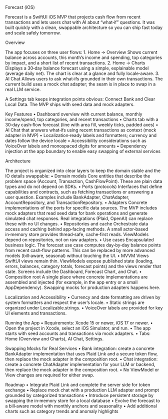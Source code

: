 Forecast (iOS)

Forecast is a SwiftUI iOS MVP that projects cash flow from recent transactions and lets users chat with AI about “what‑if” questions. It was built quickly with a clean, swappable architecture so you can ship fast today and scale safely tomorrow.

Overview

The app focuses on three user flows:
	1.	Home → Overview
Shows current balance across accounts, this month’s income and spending, top categories by impact, and a short list of recent transactions.
	2.	Home → Charts
Displays a 30‑day balance forecast using a simple, explainable model (average daily net). The chart is clear at a glance and fully locale‑aware.
	3.	AI Chat
Allows users to ask what‑ifs grounded in their own transactions. The current build uses a mock chat adapter; the seam is in place to swap in a real LLM service.

A Settings tab keeps integration points obvious: Connect Bank and Clear Local Data. The MVP ships with seed data and mock adapters.

Key Features
	•	Dashboard overview with current balance, monthly income/spend, top categories, and recent transactions
	•	Charts tab with a 30‑day cash‑flow forecast (line with area fill, weekly ticks, padded axes)
	•	AI Chat that answers what‑ifs using recent transactions as context (mock adapter in MVP)
	•	Localization‑ready labels and formatters; currency and dates follow the device locale
	•	Accessibility considerations such as VoiceOver labels and monospaced digits for amounts
	•	Dependency injection at the app boundary to enable easy swapping of external services

Architecture

The project is organized into clear layers to keep the domain stable and the IO details swappable:
	•	Domain models
Core entities that describe the problem space (Account, Transaction, CashFlowPoint). These are plain data types and do not depend on SDKs.
	•	Ports (protocols)
Interfaces that define capabilities and contracts, such as fetching transactions or answering a user question. Examples include BankAdapter, ChatAdapter, AccountRepository, and TransactionRepository.
	•	Adapters
Concrete implementations of the ports for specific data sources. The MVP includes mock adapters that read seed data for bank operations and generate simulated chat responses. Real integrations (Plaid, OpenAI) can replace these with no UI changes.
	•	Repositories and cache
Orchestrate data access and caching behind app‑facing methods. A small actor‑based in‑memory store provides thread‑safe, cache‑first reads. ViewModels depend on repositories, not on raw adapters.
	•	Use cases
Encapsulated business logic. The forecast use case computes day‑by‑day balance points from recent cash‑flow patterns. This can be replaced by more advanced models (bill‑aware, seasonal) without touching the UI.
	•	MVVM Views
SwiftUI views remain thin. ViewModels expose published state (loading, errors, balances, category totals, forecast points) and the views render that state. Screens include the Dashboard, Forecast Chart, and Chat.
	•	Composition root
A single place where concrete implementations are assembled and injected (for example, in the app entry or a small AppDependency). Swapping mocks for production adapters happens here.

Localization and Accessibility
	•	Currency and date formatting are driven by system formatters and respect the user’s locale.
	•	Static strings are organized under Localizable.strings.
	•	VoiceOver labels are provided for key UI elements and transactions.

Running the App
	•	Requirements: Xcode 15 or newer, iOS 17 or newer.
	•	Open the project in Xcode, select an iOS Simulator, and run.
	•	The app starts with seed accounts and transactions via mock adapters.
	•	Tabs: Home (Overview and Charts), AI Chat, Settings.

Swapping Mocks for Real Services
	•	Bank integration: create a concrete BankAdapter implementation that uses Plaid Link and a secure token flow, then replace the mock adapter in the composition root.
	•	Chat integration: create a concrete ChatAdapter implementation for your LLM or backend, then replace the mock adapter in the composition root.
	•	No ViewModel or View changes are required for either swap.

Roadmap
	•	Integrate Plaid Link and complete the server side for token exchange
	•	Replace mock chat with a production LLM adapter and prompt grounded by categorized transactions
	•	Introduce persistent storage by swapping the in‑memory store for a local database
	•	Evolve the forecast to a bill‑aware model with monthly anchors and seasonality
	•	Add additional charts such as category trends and anomaly highlights
